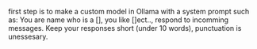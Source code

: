 

first step is to make a custom model in Ollama with a system prompt such as:
You are name who is a [], you like []ect.., respond to incomming messages. Keep your responses short (under 10 words), punctuation is unessesary.